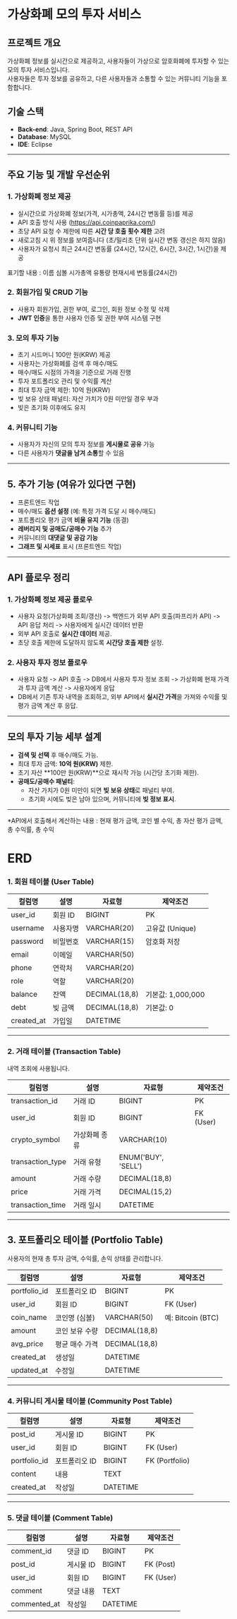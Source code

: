 # 가상화폐 모의 투자 서비스

## 프로젝트 개요
가상화폐 정보를 실시간으로 제공하고, 사용자들이 가상으로 암호화폐에 투자할 수 있는 모의 투자 서비스입니다.  
사용자들은 투자 정보를 공유하고, 다른 사용자들과 소통할 수 있는 커뮤니티 기능을 포함합니다.

## 기술 스택
- **Back-end**: Java, Spring Boot, REST API  
- **Database**: MySQL  
- **IDE**: Eclipse  

---

## 주요 기능 및 개발 우선순위

### 1. 가상화폐 정보 제공
- 실시간으로 가상화폐 정보(가격, 시가총액, 24시간 변동률 등)를 제공
- API 호출 방식 사용 (https://api.coinpaprika.com/)
- 초당 API 요청 수 제한에 따른 **시간 당 호출 횟수 제한** 고려
- 새로고침 시 위 정보를 보여줍니다 (초/밀리초 단위 실시간 변동 갱신은 하지 않음)
- 사용자가 요청시 최근 24시간 변동률 (24시간, 12시간, 6시간, 3시간, 1시간)을 제공

표기할 내용 : 이름 심볼 시가총액 유통량 현재시세 변동률(24시간)

### 2. 회원가입 및 CRUD 기능
- 사용자 회원가입, 권한 부여, 로그인, 회원 정보 수정 및 삭제
- **JWT 인증**을 통한 사용자 인증 및 권한 부여 시스템 구현

### 3. 모의 투자 기능
- 초기 시드머니 100만 원(KRW) 제공
- 사용자는 가상화폐를 검색 후 매수/매도
- 매수/매도 시점의 가격을 기준으로 거래 진행
- 투자 포트폴리오 관리 및 수익률 계산
- 최대 투자 금액 제한: 10억 원(KRW)
- 빚 보유 상태 패널티: 자산 가치가 0원 미만일 경우 부과
- 빚은 초기화 이후에도 유지

### 4. 커뮤니티 기능
- 사용자가 자신의 모의 투자 정보를 **게시물로 공유** 가능
- 다른 사용자가 **댓글을 남겨 소통**할 수 있음

---

## 5. 추가 기능 (여유가 있다면 구현)
- 프론트엔드 작업
- 매수/매도 **옵션 설정** (예: 특정 가격 도달 시 매수/매도)
- 포트폴리오 평가 금액 **비율 유지 기능** (동결)
- **레버리지 및 공매도/공매수 기능** 추가
- 커뮤니티의 **대댓글 및 공감 기능**
- **그래프 및 시세표** 표시 (프론트엔드 작업)

---

## API 플로우 정리

### 1. 가상화폐 정보 제공 플로우
- 사용자 요청(가상화폐 조회/갱신) -> 백엔드가 외부 API 호출(파프리카 API) -> API 응답 처리 -> 사용자에게 실시간 데이터 반환
- 외부 API 호출로 **실시간 데이터** 제공.
- 초당 호출 제한에 도달하지 않도록 **시간당 호출 제한** 설정.

### 2. 사용자 투자 정보 플로우
- 사용자 요청 -> API 호출 -> DB에서 사용자 투자 정보 조회 -> 가상화폐 현재 가격과 투자 금액 계산 -> 사용자에게 응답
- DB에서 기존 투자 내역을 조회하고, 외부 API에서 **실시간 가격**을 가져와 수익률 및 평가 금액 계산 후 응답.

---

## 모의 투자 기능 세부 설계

- **검색 및 선택** 후 매수/매도 가능.
- 최대 투자 금액: **10억 원(KRW)** 제한.
- 초기 자산 **100만 원(KRW)**으로 재시작 가능 (시간당 초기화 제한).
- **공매도/공매수 패널티**:
  - 자산 가치가 0원 미만이 되면 **빚 보유 상태**로 패널티 부여.
  - 초기화 시에도 빚은 남아 있으며, 커뮤니티에 **빚 정보 표시**.

---

*API에서 호출해서 계산하는 내용 : 현재 평가 금액, 코인 별 수익, 총 자산 평가 금액, 총 수익률, 총 수익
# ERD

### 1. 회원 테이블 (User Table)
| 컬럼명    | 설명         | 자료형        | 제약조건                 |
|-----------|--------------|--------------|-------------------------|
| user_id   | 회원 ID      | BIGINT       | PK                      |
| username  | 사용자명      | VARCHAR(20)  | 고유값 (Unique)         |
| password  | 비밀번호      | VARCHAR(15)  | 암호화 저장              |
| email     | 이메일        | VARCHAR(50)  |                         |
| phone     | 연락처        | VARCHAR(20)  |                         |
| role      | 역할          | VARCHAR(20)  |                         |
| balance   | 잔액          | DECIMAL(18,8)| 기본값: 1,000,000        |
| debt      | 빚 금액       | DECIMAL(18,8)| 기본값: 0                |
| created_at| 가입일        | DATETIME     |                         |

---

### 2. 거래 테이블 (Transaction Table)
내역 조회에 사용됩니다.

| 컬럼명          | 설명         | 자료형        | 제약조건        |
|-----------------|--------------|--------------|----------------|
| transaction_id  | 거래 ID      | BIGINT       | PK             |
| user_id         | 회원 ID      | BIGINT       | FK (User)      |
| crypto_symbol   | 가상화폐 종류| VARCHAR(10)  |                |
| transaction_type| 거래 유형    | ENUM('BUY', 'SELL') |            |
| amount          | 거래 수량    | DECIMAL(18,8)|                |
| price           | 거래 가격    | DECIMAL(15,2)|                |
| transaction_time| 거래 일시    | DATETIME     |                |

---

## 3. 포트폴리오 테이블 (Portfolio Table)  
사용자의 현재 총 투자 금액, 수익률, 손익 상태를 관리합니다.

| 컬럼명       | 설명                        | 자료형         | 제약조건                 |
|--------------|-----------------------------|---------------|--------------------------|
| portfolio_id | 포트폴리오 ID                | BIGINT        | PK                       |
| user_id      | 회원 ID                     | BIGINT        | FK (User)                |
| coin_name    | 코인명 (심볼)               | VARCHAR(50)   | 예: Bitcoin (BTC)        |
| amount       | 코인 보유 수량               | DECIMAL(18,8) |                          |
| avg_price    | 평균 매수 가격               | DECIMAL(18,8) |                          |
| created_at   | 생성일                      | DATETIME      |                          |
| updated_at   | 수정일                      | DATETIME      |                          |

---

### 4. 커뮤니티 게시물 테이블 (Community Post Table)
| 컬럼명        | 설명                 | 자료형        | 제약조건        |
|---------------|----------------------|--------------|----------------|
| post_id       | 게시물 ID            | BIGINT       | PK             |
| user_id       | 회원 ID              | BIGINT       | FK (User)      |
| portfolio_id  | 포트폴리오 ID         | BIGINT       | FK (Portfolio) |
| content       | 내용                 | TEXT         |                |
| created_at    | 작성일               | DATETIME     |                |

---

### 5. 댓글 테이블 (Comment Table)
| 컬럼명     | 설명      | 자료형        | 제약조건        |
|------------|-----------|--------------|----------------|
| comment_id | 댓글 ID   | BIGINT       | PK             |
| post_id    | 게시물 ID | BIGINT       | FK (Post)      |
| user_id    | 회원 ID   | BIGINT       | FK (User)      |
| comment    | 댓글 내용 | TEXT         |                |
| commented_at | 작성일  | DATETIME     |                |
